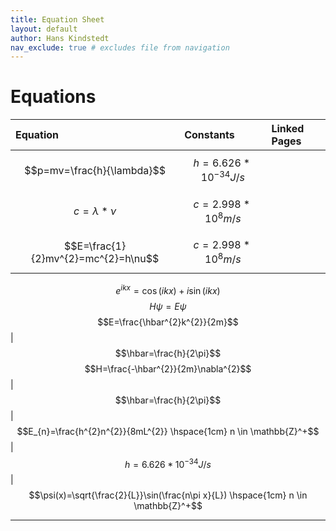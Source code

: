 ```yaml
---
title: Equation Sheet
layout: default
author: Hans Kindstedt
nav_exclude: true # excludes file from navigation
---
```


# Equations

| **Equation** | **Constants** | **Linked Pages** |
| :---| :---| :---|
| <span>$$p=mv=\frac{h}{\lambda}$$</span> | <span>$$h=6.626*10^{-34}J/s$$</span> | |
| <span>$$c=\lambda*\nu$$</span> | <span>$$c=2.998*10^{8}m/s$$</span> | |
$$E=\frac{1}{2}mv^{2}=mc^{2}=h\nu$$ | $$c=2.998*10^{8}m/s$$ |
$$e^{ikx}=\cos(ikx)+i\sin(ikx)$$
$$H\psi=E\psi$$
$$E=\frac{\hbar^{2}k^{2}}{2m}$$ | $$\hbar=\frac{h}{2\pi}$$
$$H=\frac{-\hbar^{2}}{2m}\nabla^{2}$$ |$$\hbar=\frac{h}{2\pi}$$ |
$$E_{n}=\frac{h^{2}n^{2}}{8mL^{2}} \hspace{1cm} n \in \mathbb{Z}^+$$ |$$h=6.626*10^{-34}J/s$$ |
$$\psi(x)=\sqrt{\frac{2}{L}}\sin(\frac{n\pi x}{L}) \hspace{1cm} n \in \mathbb{Z}^+$$

<!--- Notes from Reagan
make sure you have "|" for every line in the table, even if the cell is blank (lines 12 and 13 are corrected)
math notation needs to be wrapped in html <span> elements or it won't render properly (lines 12 and 13 are corrected)
--->

---
<!--- add footnotes here --->
